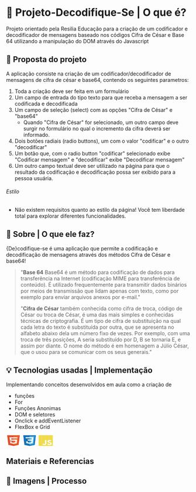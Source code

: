 # :round_pushpin: Projeto-Decodifique-Se | O que é?
Projeto orientado pela Resilia Educação para a criação de um codificador e decodificador de mensagens baseado nos códigos Cifra de César e Base 64 utilizando a manipulação do DOM através do Javascript

## :open_file_folder: Proposta do projeto
A aplicação consiste na criação de um codificador/decodificador de mensagens de cifra de césar e base64, contendo os seguintes parametros:
1. Toda a criação deve ser feita em um formulário
2. Um campo de entrada do tipo texto para que receba a mensagem a ser codificada e decodificada
3. Um campo de seleção (select) com as opções "Cifra de César" e "base64"
   - Quando "Cifra de César" for selecionado, um outro campo deve surgir no formulário no qual o incremento da cifra deverá ser informado.
4. Dois botões radiais (radio buttons), um com o valor "codificar" e o outro "decodificar"
5. Um botão que, com o radio button "codificar" selecionado exibe "Codificar mensagem" e "decodificar" exibe "Decodificar mensagem"
6. Um outro campo textual deve ser utilizado na página para que o resultado da codificação e decodificação possa ser exibido para a pessoa usuária.

###### Estilo
- Não existem requisitos quanto ao estilo da página! Você tem liberdade total para explorar diferentes funcionalidades.

## :memo: Sobre | O que ele faz?
  {De}codifique-se é uma aplicação que permite a codificação e decodificação de mensagens através dos métodos Cifra de César e base64!
  > "**Base 64** Base64 é um método para codificação de dados para transferência na Internet (codificação MIME para transferência de conteúdo). É utilizado frequentemente para transmitir dados binários por meios de transmissão que lidam apenas com texto, como por exemplo para enviar arquivos anexos por e-mail."
  > 
  > "**Cifra de César** também conhecida como cifra de troca, código de César ou troca de César, é uma das mais simples e conhecidas técnicas de criptografia. É um tipo de cifra de substituição na qual cada letra do texto é substituída por outra, que se apresenta no alfabeto abaixo dela um número fixo de vezes. Por exemplo, com uma troca de três posições, A seria substituído por D, B se tornaria E, e assim por diante. O nome do método é em homenagem a Júlio César, que o usou para se comunicar com os seus generais."
 
## :bulb: Tecnologias usadas | Implementação
Implementando conceitos desenvolvidos em aula como a criação de 
- funções
- For
- Funções Anonimas
- DOM e seletores
- Onclick e addEventListener
- FlexBox e Grid

<div>
<img align="center" alt="ester-HTML" height="30" width="40" src="https://raw.githubusercontent.com/devicons/devicon/master/icons/html5/html5-original.svg">
<img align="center" alt="ester-CSS" height="30" width="40" src="https://raw.githubusercontent.com/devicons/devicon/master/icons/css3/css3-original.svg">
<img align="center" alt="ester-Js" height="30" width="40" src="https://raw.githubusercontent.com/devicons/devicon/master/icons/javascript/javascript-plain.svg">
</div>

## Materiais e Referencias

## :bookmark: Imagens | Processo

